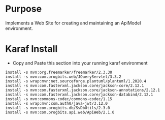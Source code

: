 # Purpose

Implements a Web Site for creating and maintaining an ApiModel environment.

# Karaf Install

* Copy and Paste this section into your running karaf environment

```
install -s mvn:org.freemarker/freemarker/2.3.30
install -s mvn:com.progbits.web/JQueryServlet/3.3.2
install -s wrap:mvn:net.sourceforge.plantuml/plantuml/1.2020.4
install -s mvn:com.fasterxml.jackson.core/jackson-core/2.12.1
install -s mvn:com.fasterxml.jackson.core/jackson-annotations/2.12.1
install -s mvn:com.fasterxml.jackson.core/jackson-databind/2.12.1
install -s mvn:commons-codec/commons-codec/1.15
install -s wrap:mvn:com.auth0/java-jwt/3.12.0
install -s mvn:com.progbits.db/SsDbUtils/2.3.0
install -s mvn:com.progbits.api.web/ApiWeb/2.1.0
```


